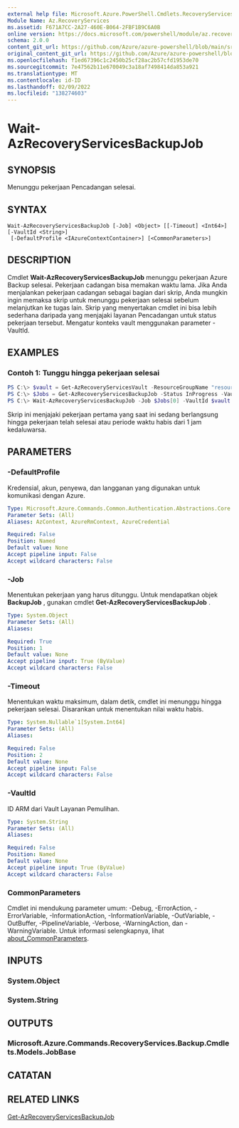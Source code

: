 ```yaml
---
external help file: Microsoft.Azure.PowerShell.Cmdlets.RecoveryServices.Backup.dll-Help.xml
Module Name: Az.RecoveryServices
ms.assetid: F671A7CC-2A27-460E-B064-2FBF1B9C6A0B
online version: https://docs.microsoft.com/powershell/module/az.recoveryservices/wait-azrecoveryservicesbackupjob
schema: 2.0.0
content_git_url: https://github.com/Azure/azure-powershell/blob/main/src/RecoveryServices/RecoveryServices/help/Wait-AzRecoveryServicesBackupJob.md
original_content_git_url: https://github.com/Azure/azure-powershell/blob/main/src/RecoveryServices/RecoveryServices/help/Wait-AzRecoveryServicesBackupJob.md
ms.openlocfilehash: f1ed67396c1c2450b25cf28ac2b57cfd1953de70
ms.sourcegitcommit: 7e47562b11e670049c3a18af7498414da853a921
ms.translationtype: MT
ms.contentlocale: id-ID
ms.lasthandoff: 02/09/2022
ms.locfileid: "138274603"
---
```

# Wait-AzRecoveryServicesBackupJob

## SYNOPSIS

Menunggu pekerjaan Pencadangan selesai.

## SYNTAX

```
Wait-AzRecoveryServicesBackupJob [-Job] <Object> [[-Timeout] <Int64>] [-VaultId <String>]
 [-DefaultProfile <IAzureContextContainer>] [<CommonParameters>]
```

## DESCRIPTION

Cmdlet **Wait-AzRecoveryServicesBackupJob** menunggu pekerjaan Azure Backup selesai.
Pekerjaan cadangan bisa memakan waktu lama.
Jika Anda menjalankan pekerjaan cadangan sebagai bagian dari skrip, Anda mungkin ingin memaksa skrip untuk menunggu pekerjaan selesai sebelum melanjutkan ke tugas lain.
Skrip yang menyertakan cmdlet ini bisa lebih sederhana daripada yang menjajaki layanan Pencadangan untuk status pekerjaan tersebut.
Mengatur konteks vault menggunakan parameter -VaultId.

## EXAMPLES

### Contoh 1: Tunggu hingga pekerjaan selesai

```powershell
PS C:\> $vault = Get-AzRecoveryServicesVault -ResourceGroupName "resourceGroup" -Name "vaultName"
PS C:\> $Jobs = Get-AzRecoveryServicesBackupJob -Status InProgress -VaultId $vault.ID
PS C:\> Wait-AzRecoveryServicesBackupJob -Job $Jobs[0] -VaultId $vault.ID -Timeout 3600
```

Skrip ini menjajaki pekerjaan pertama yang saat ini sedang berlangsung hingga pekerjaan telah selesai atau periode waktu habis dari 1 jam kedaluwarsa.

## PARAMETERS

### -DefaultProfile

Kredensial, akun, penyewa, dan langganan yang digunakan untuk komunikasi dengan Azure.

```yaml
Type: Microsoft.Azure.Commands.Common.Authentication.Abstractions.Core.IAzureContextContainer
Parameter Sets: (All)
Aliases: AzContext, AzureRmContext, AzureCredential

Required: False
Position: Named
Default value: None
Accept pipeline input: False
Accept wildcard characters: False
```

### -Job

Menentukan pekerjaan yang harus ditunggu.
Untuk mendapatkan objek **BackupJob** , gunakan cmdlet **Get-AzRecoveryServicesBackupJob** .

```yaml
Type: System.Object
Parameter Sets: (All)
Aliases:

Required: True
Position: 1
Default value: None
Accept pipeline input: True (ByValue)
Accept wildcard characters: False
```

### -Timeout

Menentukan waktu maksimum, dalam detik, cmdlet ini menunggu hingga pekerjaan selesai.
Disarankan untuk menentukan nilai waktu habis.

```yaml
Type: System.Nullable`1[System.Int64]
Parameter Sets: (All)
Aliases:

Required: False
Position: 2
Default value: None
Accept pipeline input: False
Accept wildcard characters: False
```

### -VaultId

ID ARM dari Vault Layanan Pemulihan.

```yaml
Type: System.String
Parameter Sets: (All)
Aliases:

Required: False
Position: Named
Default value: None
Accept pipeline input: True (ByValue)
Accept wildcard characters: False
```

### CommonParameters
Cmdlet ini mendukung parameter umum: -Debug, -ErrorAction, -ErrorVariable, -InformationAction, -InformationVariable, -OutVariable, -OutBuffer, -PipelineVariable, -Verbose, -WarningAction, dan -WarningVariable. Untuk informasi selengkapnya, lihat [about_CommonParameters](http://go.microsoft.com/fwlink/?LinkID=113216).

## INPUTS

### System.Object

### System.String

## OUTPUTS

### Microsoft.Azure.Commands.RecoveryServices.Backup.Cmdlets.Models.JobBase

## CATATAN

## RELATED LINKS

[Get-AzRecoveryServicesBackupJob](./Get-AzRecoveryServicesBackupJob.md)
